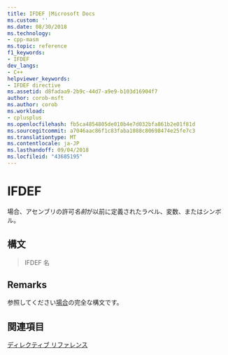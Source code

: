 ```yaml
---
title: IFDEF |Microsoft Docs
ms.custom: ''
ms.date: 08/30/2018
ms.technology:
- cpp-masm
ms.topic: reference
f1_keywords:
- IFDEF
dev_langs:
- C++
helpviewer_keywords:
- IFDEF directive
ms.assetid: d8fadaa9-2b9c-44d7-a9e9-b103d16904f7
author: corob-msft
ms.author: corob
ms.workload:
- cplusplus
ms.openlocfilehash: fb5ca4854805de010b4e7d032bfa861b2e01f81d
ms.sourcegitcommit: a7046aac86f1c83faba1088c80698474e25fe7c3
ms.translationtype: MT
ms.contentlocale: ja-JP
ms.lasthandoff: 09/04/2018
ms.locfileid: "43685195"
---
```

# <a name="ifdef"></a>IFDEF

場合、アセンブリの許可*名前*が以前に定義されたラベル、変数、またはシンボル。

## <a name="syntax"></a>構文

> IFDEF 名

## <a name="remarks"></a>Remarks

参照してください[場合](../../assembler/masm/if-masm.md)の完全な構文です。

## <a name="see-also"></a>関連項目

[ディレクティブ リファレンス](../../assembler/masm/directives-reference.md)<br/>